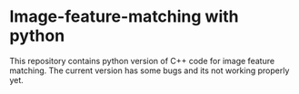 # Image-feature-matching with python
This repository contains python version of C++ code for image feature matching. The current version has some bugs and its not working properly yet.
